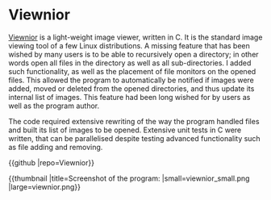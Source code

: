 # Viewnior

[Viewnior](http://siyanpanayotov.com/project/viewnior/) is a light-weight image viewer, written in C. It is the standard image viewing tool of a few Linux distributions. A missing feature that has been wished by many users is to be able to recursively open a directory; in other words open all files in the directory as well as all sub-directories. I added such functionality, as well as the placement of file monitors on the opened files. This allowed the program to automatically be notified if images were added, moved or deleted from the opened directories, and thus update its internal list of images. This feature had been long wished for by users as well as the program author.

The code required extensive rewriting of the way the program handled files and built its list of images to be opened. Extensive unit tests in C were written, that can be parallelised despite testing advanced functionality such as file adding and removing.

{{github |repo=Viewnior}}


{{thumbnail |title=Screenshot of the program: |small=viewnior_small.png |large=viewnior.png}}

